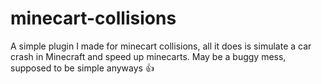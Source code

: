 # minecart-collisions
A simple plugin I made for minecart collisions, all it does is simulate a car crash in Minecraft and speed up minecarts. May be a buggy mess, supposed to be simple anyways 👍
